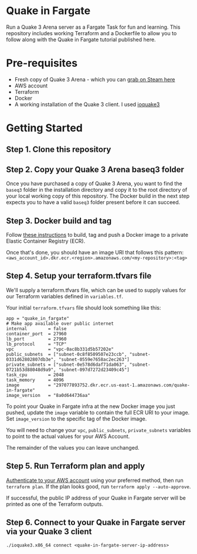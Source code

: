 # Quake in Fargate 

Run a Quake 3 Arena server as a Fargate Task for fun and learning. This repository includes working Terraform and a Dockerfile to allow you to follow along with the Quake in Fargate tutorial published here. 

# Pre-requisites 
* Fresh copy of Quake 3 Arena - which you can [grab on Steam here](https://store.steampowered.com/app/2200/Quake_III_Arena/)
* AWS account
* Terraform 
* Docker 
* A working installation of the Quake 3 client. I used [ioquake3](https://ioquake3.org/)

# Getting Started

## Step 1. Clone this repository 

## Step 2. Copy your Quake 3 Arena baseq3 folder  
Once you have purchased a copy of Quake 3 Arena, you want to find the `baseq3` folder in the installation directory and copy it to the root directory of your local working copy of this repository. The Docker build in the next step expects you to have a valid `baseq3` folder present before it can succeed. 

## Step 3. Docker build and tag

Follow [these instructions](https://docs.aws.amazon.com/AmazonECR/latest/userguide/docker-push-ecr-image.html) to build, tag and push a Docker image to a private Elastic Container Registry (ECR). 

Once that's done, you should have an image URI that follows this pattern: `<aws_account_id>.dkr.ecr.<region>.amazonaws.com/<my-repository>:<tag>`

## Step 4. Setup your terraform.tfvars file 
We'll supply a terraform.tfvars file, which can be used to supply values for our Terraform variables defined in `variables.tf`.

Your initial `terraform.tfvars` file should look something like this: 
```
app = "quake_in_fargate"
# Make app available over public internet 
internal        = false
container_port  = 27960
lb_port         = 27960
lb_protocol     = "TCP"
vpc             = "vpc-0ac8b331d5b57202e"
public_subnets  = ["subnet-0c8f8509507e23ccb", "subnet-0331d62802807db3e", "subnet-0559e7658ac2ec263"]
private_subnets = ["subnet-0e578d6daf71da063", "subnet-0721b53d88048d9a9", "subnet-097d7272d23409c45"]
task_cpu        = 2048
task_memory     = 4096
image           = "297077893752.dkr.ecr.us-east-1.amazonaws.com/quake-in-fargate"
image_version   = "8a0d644736aa"
```

To point your Quake in Fargate infra at the new Docker image you just pushed, update the `image` variable to contain the full ECR URI to your image. Set `image_version` to the specific tag of the Docker image. 

You will need to change your `vpc`, `public_subnets`, `private_subnets` variables to point to the actual values for your AWS Account. 

The remainder of the values you can leave unchanged. 

## Step 5. Run Terraform plan and apply 

[Authenticate to your AWS account](https://blog.gruntwork.io/a-comprehensive-guide-to-authenticating-to-aws-on-the-command-line-63656a686799) using your preferred method, then run `terraform plan`. If the plan looks good, run `terraform apply --auto-approve`.

If successful, the public IP address of your Quake in Fargate server will be printed as one of the Terraform outputs. 

## Step 6. Connect to your Quake in Fargate server via your Quake 3 client 

`./ioquake3.x86_64 connect <quake-in-fargate-server-ip-address>`

